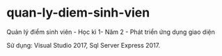 # quan-ly-diem-sinh-vien
Quản lý điểm sinh viên - Học kì 1- Năm 2 - Phát triển ứng dụng giao diện

Sử dụng: Visual Studio 2017, Sql Server Express 2017.
